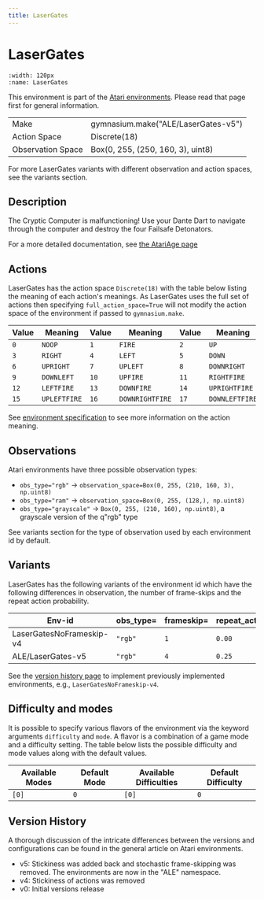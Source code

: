 ```yaml
---
title: LaserGates
---
```


# LaserGates

```{figure} ../_static/videos/environments/laser_gates.gif
:width: 120px
:name: LaserGates
```

This environment is part of the <a href='..'>Atari environments</a>. Please read that page first for general information.

|                   |                                     |
|-------------------|-------------------------------------|
| Make              | gymnasium.make("ALE/LaserGates-v5") |
| Action Space      | Discrete(18)                        |
| Observation Space | Box(0, 255, (250, 160, 3), uint8)   |

For more LaserGates variants with different observation and action spaces, see the variants section.

## Description

The Cryptic Computer is malfunctioning! Use your Dante Dart to navigate through the computer and destroy the four Failsafe Detonators.

For a more detailed documentation, see [the AtariAge page](https://atariage.com/manual_html_page.php?SoftwareLabelID=271)

## Actions

LaserGates has the action space `Discrete(18)` with the table below listing the meaning of each action's meanings.
As LaserGates uses the full set of actions then specifying `full_action_space=True` will not modify the action space of the environment if passed to `gymnasium.make`.

| Value   | Meaning      | Value   | Meaning         | Value   | Meaning        |
|---------|--------------|---------|-----------------|---------|----------------|
| `0`     | `NOOP`       | `1`     | `FIRE`          | `2`     | `UP`           |
| `3`     | `RIGHT`      | `4`     | `LEFT`          | `5`     | `DOWN`         |
| `6`     | `UPRIGHT`    | `7`     | `UPLEFT`        | `8`     | `DOWNRIGHT`    |
| `9`     | `DOWNLEFT`   | `10`    | `UPFIRE`        | `11`    | `RIGHTFIRE`    |
| `12`    | `LEFTFIRE`   | `13`    | `DOWNFIRE`      | `14`    | `UPRIGHTFIRE`  |
| `15`    | `UPLEFTFIRE` | `16`    | `DOWNRIGHTFIRE` | `17`    | `DOWNLEFTFIRE` |

See [environment specification](../env-spec) to see more information on the action meaning.

## Observations

Atari environments have three possible observation types:

- `obs_type="rgb"` -> `observation_space=Box(0, 255, (210, 160, 3), np.uint8)`
- `obs_type="ram"` -> `observation_space=Box(0, 255, (128,), np.uint8)`
- `obs_type="grayscale"` -> `Box(0, 255, (210, 160), np.uint8)`, a grayscale version of the q"rgb" type

See variants section for the type of observation used by each environment id by default.

## Variants

LaserGates has the following variants of the environment id which have the following differences in observation,
the number of frame-skips and the repeat action probability.

| Env-id                   | obs_type=   | frameskip=   | repeat_action_probability=   |
|--------------------------|-------------|--------------|------------------------------|
| LaserGatesNoFrameskip-v4 | `"rgb"`     | `1`          | `0.00`                       |
| ALE/LaserGates-v5        | `"rgb"`     | `4`          | `0.25`                       |

See the [version history page](https://ale.farama.org/environments/#version-history-and-naming-schemes) to implement previously implemented environments, e.g., `LaserGatesNoFrameskip-v4`.

## Difficulty and modes

It is possible to specify various flavors of the environment via the keyword arguments `difficulty` and `mode`.
A flavor is a combination of a game mode and a difficulty setting. The table below lists the possible difficulty and mode values
along with the default values.

| Available Modes   | Default Mode   | Available Difficulties   | Default Difficulty   |
|-------------------|----------------|--------------------------|----------------------|
| `[0]`             | `0`            | `[0]`                    | `0`                  |

## Version History

A thorough discussion of the intricate differences between the versions and configurations can be found in the general article on Atari environments.

* v5: Stickiness was added back and stochastic frame-skipping was removed. The environments are now in the "ALE" namespace.
* v4: Stickiness of actions was removed
* v0: Initial versions release
